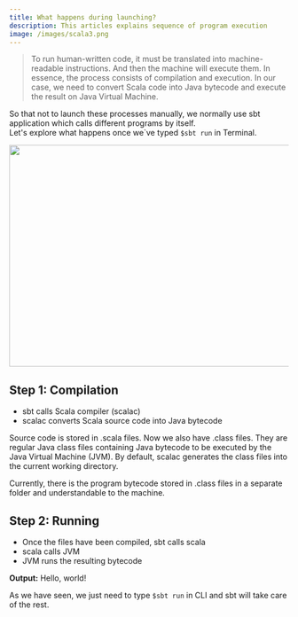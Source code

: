 ```yaml
---
title: What happens during launching?
description: This articles explains sequence of program execution
image: /images/scala3.png
---
```



> To run human-written code, it must be translated into machine-readable instructions. And then the machine will execute them. 
In essence, the process consists of compilation and execution. In our case, we need to convert Scala code into Java bytecode and execute the result on Java Virtual Machine. 


So that not to launch these processes manually, we normally use sbt application which calls different programs by itself. 
<br>Let's explore what happens once we`ve typed ```$sbt run``` in Terminal.</br>


<img src="/post_assets/2022-05-16-what-happens-during-launching/running-scheme-3.png" width="700" height="400">

## Step 1: Compilation

- sbt calls Scala compiler (scalac)
- scalac converts Scala source code into Java bytecode 

Source code is stored in .scala files. Now we also have .class files. They are regular Java class files containing Java bytecode to be executed by the Java Virtual Machine (JVM). By default, scalac generates the class files into the current working directory. 

Currently, there is the program bytecode stored in .class files in a separate folder and understandable to the machine. 


## Step 2: Running

- Once the files have been compiled, sbt calls scala 
- scala calls JVM
- JVM runs the resulting bytecode

**Output:**
Hello, world!

As we have seen, we just need to type ```$sbt run```  in CLI and sbt will take care of the rest.
































